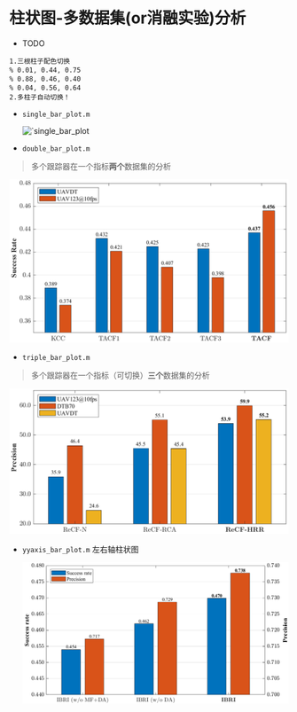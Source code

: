# 柱状图-多数据集(or消融实验)分析

- TODO

```
1.三根柱子配色切换
% 0.01, 0.44, 0.75
% 0.88, 0.46, 0.40
% 0.04, 0.56, 0.64
2.多柱子自动切换！
```

- `single_bar_plot.m`

  ![`single_bar_plot](./single_bar_plot.png)

- `double_bar_plot.m`

> 多个跟踪器在一个指标**两个**数据集的分析

![double_bar_plot](./double_bar_plot.png)

- `triple_bar_plot.m`

> 多个跟踪器在一个指标（可切换）**三个**数据集的分析

![triple_bar_plot_prec](./triple_bar_plot_prec.png)

- `yyaxis_bar_plot.m` 左右轴柱状图

  ![yyaxis_bar_plot](./yyaxis_bar_plot.png)

